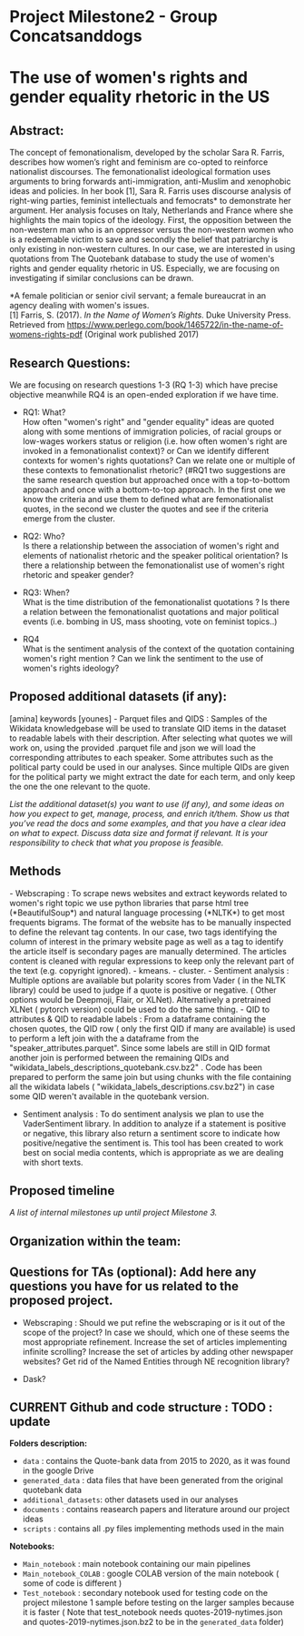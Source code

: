# Project Milestone2 - Group Concatsanddogs

# The use of women's rights and gender equality rhetoric in the US
 <!---[amina] --->
## Abstract:
<!---[amina] 
 _A 150 word description of the project idea and goals. What’s the motivation behind your project? What story would you like to tell, and why?_ --->
 
The concept of femonationalism, developed by the scholar Sara R. Farris, describes how women’s right and feminism are co-opted to reinforce nationalist discourses. The femonationalist ideological formation uses arguments to bring forwards anti-immigration, anti-Muslim and xenophobic ideas and policies. In her book [1], Sara R. Farris uses discourse analysis of right-wing parties, feminist intellectuals and femocrats* to demonstrate her argument. Her analysis focuses on Italy, Netherlands and France where she highlights the main topics of the ideology. First, the opposition between the non-western man who is an oppressor versus the non-western women who is a redeemable victim to save and secondly the belief that patriarchy is only existing in non-western cultures.
In our case, we are interested in using quotations from The Quotebank database to study the use of women's rights and gender equality rhetoric in US. Especially, we are focusing on investigating if similar conclusions can be drawn.
 
*A female politician or senior civil servant; a female bureaucrat in an agency dealing with women's issues.  
[1] Farris, S. (2017). *In the Name of Women’s Rights*. Duke University Press. Retrieved from https://www.perlego.com/book/1465722/in-the-name-of-womens-rights-pdf (Original work published 2017)

## Research Questions:
 <!---[amina]
_A list of research questions you would like to address during the project._ --->
We are focusing on research questions 1-3 (RQ 1-3) which have precise objective meanwhile RQ4 is an open-ended exploration if we have time.

- RQ1: What?   
How often "women's right" and "gender equality" ideas are quoted along with some mentions of immigration policies, of racial groups or low-wages workers status or religion (i.e. how often women's right are invoked in a femonationalist context)?
or
Can we identify different contexts for women's rights quotations? Can we relate one or multiple of these contexts to femonationalist rhetoric?
(#RQ1 two suggestions are the same research question but approached once with a top-to-bottom approach and once with a bottom-to-top approach. In the first one we know the criteria and use them to defined what are femonationalist quotes, in the second we cluster the quotes and see if the criteria emerge from the cluster.

- RQ2: Who?  
 Is there a relationship between the association of women's right and elements of nationalist rhetoric and the speaker political orientation? 
Is there a relationship between the femonationalist use of women's right rhetoric and speaker gender?

- RQ3: When?   
What is the time distribution of the femonationalist quotations ? Is there a relation between the femonationalist quotations and major political events (i.e. bombing in US, mass shooting, vote on feminist topics..)

- RQ4   
What is the sentiment analysis of the context of the quotation containing women's right mention ?
Can we link the sentiment to the use of women's rights ideology?



## Proposed additional datasets (if any): 
 [amina] keywords
 [younes] - Parquet files and QIDS : Samples of the Wikidata knowledgebase will be used to translate QID items in the dataset to readable labels with their description. After selecting what quotes we will work on, using the provided .parquet file and json we will load the corresponding attributes to each speaker. Some attributes such as the political party could be used in our analyses. Since multiple QIDs are given for the political party we might extract the date for each term, and only keep the one the one relevant to the quote. 
 
_List the additional dataset(s) you want to use (if any), and some ideas on how you expect to get, manage, process, and enrich it/them. Show us that you’ve read the docs and some examples, and that you have a clear idea on what to expect. Discuss data size and format if relevant. It is your responsibility to check that what you propose is feasible._

## Methods
 <!---[amina] --->- Webscraping : To scrape news websites and extract keywords related to women's right topic we use python libraries that parse html tree (*BeautifulSoup*) and natural language processing (*NLTK*) to get most frequents bigrams. The format of the website has to be manually inspected to define the relevant tag contents. In our case, two tags identifying the column of interest in the primary website page as well as a tag to identify the article itself is secondary pages are manually determined. The articles content is cleaned with regular expressions to keep only the relevant part of the text (e.g. copyright ignored).  
 <!---[valerian] ---> -  kmeans.     
 <!---[valerian] ---> -  cluster.     
 <!---[younes] --->   - Sentiment analysis :  Multiple options are available but polarity scores from Vader ( in the NLTK library) could be used to judge if a quote is positive or negative. ( Other options would be Deepmoji, Flair, or XLNet). Alternatively a pretrained XLNet ( pytorch version) could be used to do the same thing.  
 <!---[younes] --->   - QID to attributes & QID to readable labels :   From a dataframe containing the chosen quotes, the QID row ( only the first QID if many are available) is used to perform a left join with the a dataframe from the "speaker_attributes.parquet". Since some labels are still in QID format another join is performed between the remaining QIDs and "wikidata_labels_descriptions_quotebank.csv.bz2" . Code has been prepared to perform the same join but using chunks with the file containing all the wikidata labels ( "wikidata_labels_descriptions.csv.bz2") in case some QID weren't available in the quotebank version.  
 <!---   
* **Step 2** - 
Sbert, topic modeling [link 1](https://www.sbert.net/examples/applications/clustering/README.html#topic-modeling)
Short text topic modeling : [link 2](https://towardsdatascience.com/short-text-topic-modeling-70e50a57c883) ( not sure this will work because data maybe needs to be " smooth"

  - URLS : using NY times or similar websites to find text categories
  - N-grams : check frequency of N-grams / N-skip grams will need a dozen or more N-grams
  - NLTK / spacey : NLTK easier to use
  - Pattern matching : library re - regular expressions
  - LDA (only for long texts, not likely to work)
---> 
 <!---[amina] --->
 - Sentiment analysis : To do sentiment analysis we plan to use the VaderSentiment library. In addition to analyze if a statement is positive or negative, this library also return a sentiment score to indicate how positive/negative the sentiment is. This tool has been created to work best on social media contents, which is appropriate as we are dealing with short texts.  
## Proposed timeline
_A list of internal milestones up until project Milestone 3._


## Organization within the team: 


## Questions for TAs (optional): Add here any questions you have for us related to the proposed project.
 <!---[amina] --->
- Webscraping : Should we put refine the webscraping or is it out of the scope of the project? In case we should, which one of these seems the most appropriate refinement. Increase the set of articles implementing infinite scrolling? Increase the set of articles by adding other newspaper websites? Get rid of the Named Entities through NE recognition library?
<!---[younes] --->
- Dask?
## CURRENT Github and code structure : TODO : update

**Folders description:**
*  `data` : contains the Quote-bank data from 2015 to 2020, as it was found in the google Drive
*  `generated_data` : data files that have been generated from the original quotebank data
*  `additional_datasets`: other datasets used in our analyses
*  `documents` : contains reasearch papers and literature around our project ideas
*  `scripts` : contains all .py files implementing methods used in the main 


**Notebooks:**
* `Main_notebook` : main notebook containing our main pipelines
* `Main_notebook_COLAB` : google COLAB version of the main notebook ( some of code is different )
* `Test_notebook` : secondary notebook used for testing code on the project milestone 1 sample before testing on the larger samples because it is faster ( Note that test_notebook needs quotes-2019-nytimes.json and quotes-2019-nytimes.json.bz2 to be in the `generated_data` folder)

